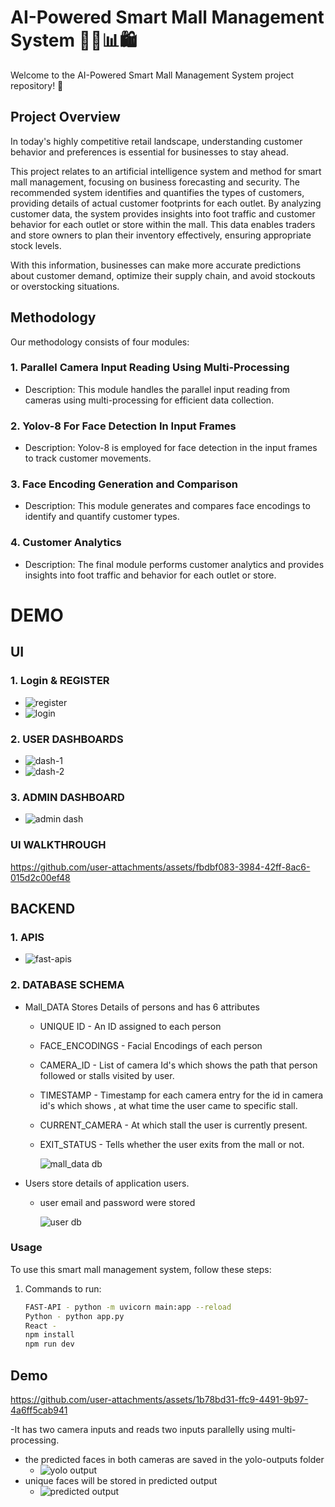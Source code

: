 # AI-Powered Smart Mall Management System 🏬🤖📊🛍️

Welcome to the AI-Powered Smart Mall Management System project repository! 🌟

## Project Overview

In today's highly competitive retail landscape, understanding customer behavior and preferences is essential for businesses to stay ahead. 

This project relates to an artificial intelligence system and method for smart mall management, focusing on business forecasting and security. The recommended system identifies and quantifies the types of customers, providing details of actual customer footprints for each outlet. 
By analyzing customer data, the system provides insights into foot traffic and customer behavior for each outlet or store within the mall. This data enables traders and store owners to plan their inventory effectively, ensuring appropriate stock levels.

With this information, businesses can make more accurate predictions about customer demand, optimize their supply chain, and avoid stockouts or overstocking situations.

## Methodology

Our methodology consists of four modules:

### 1. Parallel Camera Input Reading Using Multi-Processing
   - Description: This module handles the parallel input reading from cameras using multi-processing for efficient data collection.

### 2. Yolov-8 For Face Detection In Input Frames
   - Description: Yolov-8 is employed for face detection in the input frames to track customer movements.

### 3. Face Encoding Generation and Comparison
   - Description: This module generates and compares face encodings to identify and quantify customer types.

### 4. Customer Analytics
   - Description: The final module performs customer analytics and provides insights into foot traffic and behavior for each outlet or store.

# DEMO 

## UI  
###  1. Login & REGISTER
   - ![register](https://github.com/user-attachments/assets/505c49d1-cab1-4851-a8de-dd10f9239e9c)
   - ![login](https://github.com/user-attachments/assets/4e6f9072-a58f-460d-90d5-9fbb270c236e)

### 2. USER DASHBOARDS 
   - ![dash-1](https://github.com/user-attachments/assets/95652984-fc21-4247-9b72-96f548132f5b)
   - ![dash-2](https://github.com/user-attachments/assets/acfd0563-2f75-4d31-860a-00eb390e1a89)
### 3. ADMIN DASHBOARD 
   - ![admin dash](https://github.com/user-attachments/assets/ec7d10b1-fbfe-47f4-bcf1-c24e8f7fd363)
### UI WALKTHROUGH 
   https://github.com/user-attachments/assets/fbdbf083-3984-42ff-8ac6-015d2c00ef48

## BACKEND
### 1. APIS 
   - ![fast-apis](https://github.com/user-attachments/assets/8b33db5a-5c33-4818-93dd-a6283dcd6e1d)

### 2. DATABASE SCHEMA 
   - Mall_DATA Stores Details of persons and has 6 attributes
       - UNIQUE ID - An ID assigned to each person
       - FACE_ENCODINGS - Facial Encodings of each person
       - CAMERA_ID - List of camera Id's which shows the path that person followed or stalls visited by user.
       - TIMESTAMP - Timestamp for each camera entry for the id in camera id's which shows , at what time the user came to specific stall.
       - CURRENT_CAMERA - At which stall the user is currently present.
       - EXIT_STATUS - Tells whether the user exits from the mall or not.
         
         ![mall_data db](https://github.com/user-attachments/assets/dc84025a-ead6-4767-87e8-9a376a38b128)

   - Users store details of application users.
        - user email and password were stored
          
          ![user db](https://github.com/user-attachments/assets/3fdcae0a-ec0f-4540-a26d-7679b3a229db)

### Usage

To use this smart mall management system, follow these steps:



1. Commands to run:
   ```bash
   FAST-API - python -m uvicorn main:app --reload
   Python - python app.py
   React - 
   npm install
   npm run dev
   
## Demo
https://github.com/user-attachments/assets/1b78bd31-ffc9-4491-9b97-4a6ff5cab941

-It has two camera inputs and reads two inputs parallelly using multi-processing.
- the predicted faces in both cameras are saved in the yolo-outputs folder
     - ![yolo output](https://github.com/user-attachments/assets/db7da8ed-9213-43e6-afd1-bea1d7a837b1)
- unique faces will be stored in predicted output
     - ![predicted output](https://github.com/user-attachments/assets/df803f2a-73b5-4fc4-9cbd-00a0309c0eb2)





   
